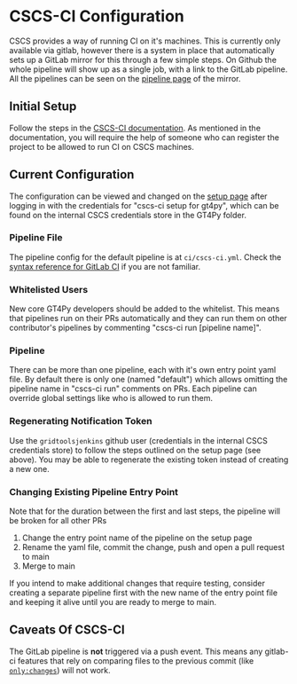 # CSCS-CI Configuration

CSCS provides a way of running CI on it's machines. This is currently only available via gitlab, however there is a system in place that automatically sets up a GitLab mirror for this through a few simple steps. On Github the whole pipeline will show up as a single job, with a link to the GitLab pipeline. All the pipelines can be seen on the [pipeline page](https://gitlab.com/cscs-ci/ci-testing/webhook-ci/mirrors/4455690602105886/4525297225819146/-/pipelines) of the mirror.

## Initial Setup

Follow the steps in the [CSCS-CI documentation](https://gitlab.com/cscs-ci/ci-testing/containerised_ci_doc). As mentioned in the documentation, you will require the help of someone who can register the project to be allowed to run CI on CSCS machines.

## Current Configuration

The configuration can be viewed and changed on the [setup page](https://cicd-ext-mw.cscs.ch/ci/setup_ci) after logging in with the credentials for "cscs-ci setup for gt4py", which can be found on the internal CSCS credentials store in the GT4Py folder.

### Pipeline File

The pipeline config for the default pipeline is at `ci/cscs-ci.yml`. Check the [syntax reference for GitLab CI](https://docs.gitlab.com/ee/ci/yaml/) if you are not familiar.

### Whitelisted Users

New core GT4Py developers should be added to the whitelist. This means that pipelines run on their PRs automatically and they can run them on other contributor's pipelines by commenting "cscs-ci run [pipeline name]".

### Pipeline

There can be more than one pipeline, each with it's own entry point yaml file. By default there is only one (named "default") which allows omitting the pipeline name in "cscs-ci run" comments on PRs. Each pipeline can override global settings like who is allowed to run them.

### Regenerating Notification Token

Use the `gridtoolsjenkins` github user (credentials in the internal CSCS credentials store) to follow the steps outlined on the setup page (see above). You may be able to regenerate the existing token instead of creating a new one.

### Changing Existing Pipeline Entry Point

Note that for the duration between the first and last steps, the pipeline will be broken for all other PRs

1. Change the entry point name of the pipeline on the setup page
2. Rename the yaml file, commit the change, push and open a pull request to main
3. Merge to main

If you intend to make additional changes that require testing, consider creating a separate pipeline first with the new name of the entry point file and keeping it alive until you are ready to merge to main.

## Caveats Of CSCS-CI

The GitLab pipeline is **not** triggered via a push event. This means any gitlab-ci features that rely on comparing files to the previous commit (like [`only:changes`](https://docs.gitlab.com/ee/ci/yaml/#onlychanges--exceptchanges)) will not work.
